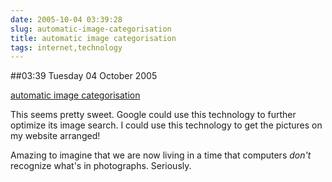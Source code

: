 ```yaml
---
date: 2005-10-04 03:39:28
slug: automatic-image-categorisation
title: automatic image categorisation
tags: internet,technology
---
```


##03:39 Tuesday 04 October 2005

[automatic image categorisation](http://www.physorg.com/news3966.html)

This seems pretty sweet.  Google could use this technology to further optimize its image search.  I could use this technology to get the pictures on my website arranged!

Amazing to imagine that we are now living in a time that computers *don't* recognize what's in photographs.  Seriously.

